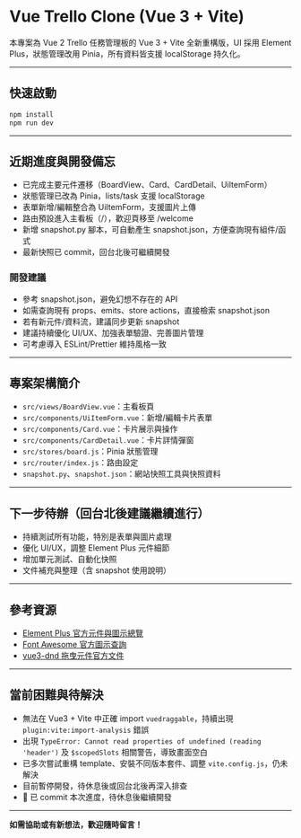 # Vue Trello Clone (Vue 3 + Vite)

本專案為 Vue 2 Trello 任務管理板的 Vue 3 + Vite 全新重構版，UI 採用 Element Plus，狀態管理改用 Pinia，所有資料皆支援 localStorage 持久化。

---

## 快速啟動
```bash
npm install
npm run dev
```

---

## 近期進度與開發備忘
- 已完成主要元件遷移（BoardView、Card、CardDetail、UiItemForm）
- 狀態管理已改為 Pinia，lists/task 支援 localStorage
- 表單新增/編輯整合為 UiItemForm，支援圖片上傳
- 路由預設進入主看板（/），歡迎頁移至 /welcome
- 新增 snapshot.py 腳本，可自動產生 snapshot.json，方便查詢現有組件/函式
- 最新快照已 commit，回台北後可繼續開發

### 開發建議
- 參考 snapshot.json，避免幻想不存在的 API
- 如需查詢現有 props、emits、store actions，直接檢索 snapshot.json
- 若有新元件/資料流，建議同步更新 snapshot
- 建議持續優化 UI/UX、加強表單驗證、完善圖片管理
- 可考慮導入 ESLint/Prettier 維持風格一致

---

## 專案架構簡介
- `src/views/BoardView.vue`：主看板頁
- `src/components/UiItemForm.vue`：新增/編輯卡片表單
- `src/components/Card.vue`：卡片展示與操作
- `src/components/CardDetail.vue`：卡片詳情彈窗
- `src/stores/board.js`：Pinia 狀態管理
- `src/router/index.js`：路由設定
- `snapshot.py`、`snapshot.json`：網站快照工具與快照資料

---

## 下一步待辦（回台北後建議繼續進行）
- 持續測試所有功能，特別是表單與圖片處理
- 優化 UI/UX，調整 Element Plus 元件細節
- 增加單元測試、自動化快照
- 文件補充與整理（含 snapshot 使用說明）

---

## 參考資源
- [Element Plus 官方元件與圖示總覽](https://element-plus.org/en-US/component/overview.html)
- [Font Awesome 官方圖示查詢](https://fontawesome.com/icons/)
- [vue3-dnd 拖曳元件官方文件](https://www.vue3-dnd.com/guide/)

---

## 當前困難與待解決
- 無法在 Vue3 + Vite 中正確 import `vuedraggable`，持續出現 `plugin:vite:import-analysis` 錯誤
- 出現 `TypeError: Cannot read properties of undefined (reading 'header')` 及 `$scopedSlots` 相關警告，導致畫面空白
- 已多次嘗試重構 template、安裝不同版本套件、調整 `vite.config.js`，仍未解決
- 目前暫停開發，待休息後或回台北後再深入排查
- 💾 已 commit 本次進度，待休息後繼續開發

---

**如需協助或有新想法，歡迎隨時留言！**
